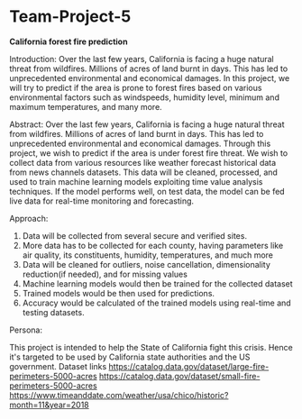 # Team-Project-5

**California forest fire prediction**


Introduction:
Over the last few years, California is facing a huge natural threat from wildfires. Millions of acres of land burnt in days. This has led to unprecedented environmental and economical damages. In this project, we will try to predict if the area is prone to forest fires based on various environmental factors such as windspeeds, humidity level, minimum and maximum temperatures, and many more.

Abstract:
Over the last few years, California is facing a huge natural threat from wildfires. Millions of acres of land burnt in days. This has led to unprecedented environmental and economical damages. Through this project, we wish to predict if the area is under forest fire threat. We wish to collect data from various resources like weather forecast historical data from news channels datasets. This data will be cleaned, processed, and used to train machine learning models exploiting time value analysis techniques. If the model performs well, on test data, the model can be fed live data for real-time monitoring and forecasting.

Approach:
1) Data will be collected from several secure and verified sites.
2) More data has to be collected for each county, having parameters like air quality, its constituents, humidity, temperatures, and much more
3) Data will be cleaned for outliers, noise cancellation, dimensionality reduction(if needed), and for missing values 
4) Machine learning models would then be trained for the collected dataset
5) Trained models would be then used for predictions.
6) Accuracy would be calculated of the trained models using real-time and testing datasets.

Persona:


This project is intended to help the State of California fight this crisis. Hence it's targeted to be used by California state authorities and the US government.
Dataset links
https://catalog.data.gov/dataset/large-fire-perimeters-5000-acres
https://catalog.data.gov/dataset/small-fire-perimeters-5000-acres
https://www.timeanddate.com/weather/usa/chico/historic?month=11&year=2018



